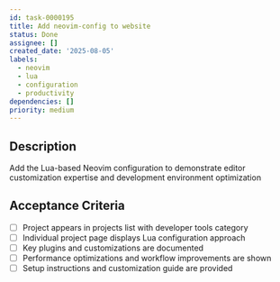 ```yaml
---
id: task-0000195
title: Add neovim-config to website
status: Done
assignee: []
created_date: '2025-08-05'
labels:
  - neovim
  - lua
  - configuration
  - productivity
dependencies: []
priority: medium
---
```


## Description

Add the Lua-based Neovim configuration to demonstrate editor customization expertise and development environment optimization

## Acceptance Criteria

- [ ] Project appears in projects list with developer tools category
- [ ] Individual project page displays Lua configuration approach
- [ ] Key plugins and customizations are documented
- [ ] Performance optimizations and workflow improvements are shown
- [ ] Setup instructions and customization guide are provided

